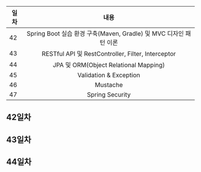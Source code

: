
| 일차 | 내용 |
| --- | :-: |
| 42 | Spring Boot 실습 환경 구축(Maven, Gradle) 및 MVC 디자인 패턴 이론 |
| 43 | RESTful API 및 RestController, Filter, Interceptor |
| 44 | JPA 및 ORM(Object Relational Mapping) |
| 45 | Validation & Exception |
| 46 | Mustache |
| 47 | Spring Security |

42일차
-


43일차
-


44일차
-



